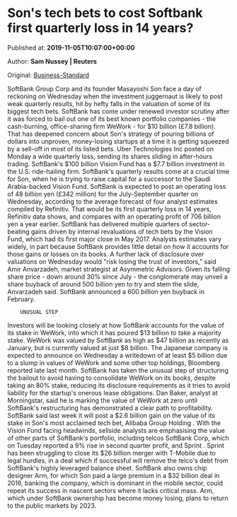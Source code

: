 
# Son's tech bets to cost Softbank first quarterly loss in 14 years?

Published at: **2019-11-05T10:07:00+00:00**

Author: **Sam Nussey | Reuters**

Original: [Business-Standard](https://www.business-standard.com/article/companies/son-s-tech-bets-to-cost-softbank-first-quarterly-loss-in-14-years-119110500922_1.html)

SoftBank Group Corp and its founder Masayoshi Son face a day of reckoning on Wednesday when the investment juggernaut is likely to post weak quarterly results, hit by hefty falls in the valuation of some of its biggest tech bets.
SoftBank has come under renewed investor scrutiny after it was forced to bail out one of its best known portfolio companies - the cash-burning, office-sharing firm WeWork - for $10 billion (£7.8 billion).
That has deepened concern about Son's strategy of pouring billions of dollars into unproven, money-losing startups at a time it is getting squeezed by a sell-off in most of its listed bets.
Uber Technologies Inc posted on Monday a wide quarterly loss, sending its shares sliding in after-hours trading. SoftBank's $100 billion Vision Fund has a $7.7 billion investment in the U.S. ride-hailing firm.
SoftBank's quarterly results come at a crucial time for Son, when he is trying to raise capital for a successor to the Saudi Arabia-backed Vision Fund.
SoftBank is expected to post an operating loss of 48 billion yen (£342 million) for the July-September quarter on Wednesday, according to the average forecast of four analyst estimates compiled by Refinitiv.
That would be its first quarterly loss in 14 years, Refinitiv data shows, and compares with an operating profit of 706 billion yen a year earlier.
SoftBank has delivered multiple quarters of sector-beating gains driven by internal revaluations of tech bets by the Vision Fund, which had its first major close in May 2017.
Analysts estimates vary widely, in part because SoftBank provides little detail on how it accounts for those gains or losses on its books.
A further lack of disclosure over valuations on Wednesday would "risk losing the trust of investors," said Amir Anvarzadeh, market strategist at Asymmetric Advisors.
Given its falling share price - down around 30% since July - the conglomerate may unveil a share buyback of around 500 billion yen to try and stem the slide, Anvarzadeh said. SoftBank announced a 600 billion yen buyback in February.

        UNUSUAL STEP
      
Investors will be looking closely at how SoftBank accounts for the value of its stake in WeWork, into which it has poured $13 billion to take a majority stake. WeWork was valued by SoftBank as high as $47 billion as recently as January, but is currently valued at just $8 billion.
The Japanese company is expected to announce on Wednesday a writedown of at least $5 billion due to a slump in values of WeWork and some other top holdings, Bloomberg reported late last month.
SoftBank has taken the unusual step of structuring the bailout to avoid having to consolidate WeWork on its books, despite taking an 80% stake, reducing its disclosure requirements as it tries to avoid liability for the startup's onerous lease obligations.
Dan Baker, analyst at Morningstar, said he is marking the value of WeWork at zero until SoftBank's restructuring has demonstrated a clear path to profitability.
SoftBank said last week it will post a $2.6 billion gain on the value of its stake in Son's most acclaimed tech bet, Alibaba Group Holding .
With the Vision Fund facing headwinds, sellside analysts are emphasising the value of other parts of SoftBank's portfolio, including telcos SoftBank Corp, which on Tuesday reported a 9% rise in second quarter profit, and Sprint .
Sprint has been struggling to close its $26 billion merger with T-Mobile due to legal hurdles, in a deal which if successful will remove the telco's debt from SoftBank's highly leveraged balance sheet.
SoftBank also owns chip designer Arm, for which Son paid a large premium in a $32 billion deal in 2016, banking the company, which is dominant in the mobile sector, could repeat its success in nascent sectors where it lacks critical mass.
Arm, which under SoftBank ownership has become money losing, plans to return to the public markets by 2023.
